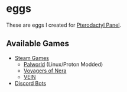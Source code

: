 # eggs
These are eggs I created for [Pterodactyl Panel](https://pterodactyl.io).

## Available Games
- [Steam Games](steam)
  - [Palworld](steam/palworld) (Linux/Proton Modded)
  - [Voyagers of Nera](steam/voyagersofnera)
  - [VEIN](steam/vein)
- [Discord Bots](bots)
